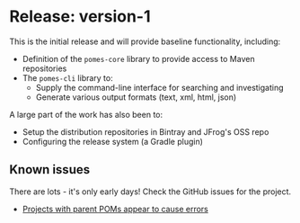 # Release: version-1

This is the initial release and will provide baseline functionality, including:

* Definition of the `pomes-core` library to provide access to Maven repositories
* The `pomes-cli` library to:
    * Supply the command-line interface for searching and investigating
    * Generate various output formats (text, xml, html, json)

A large part of the work has also been to:

* Setup the distribution repositories in Bintray and JFrog's OSS repo
* Configuring the release system (a Gradle plugin)

## Known issues
There are lots - it's only early days! Check the GitHub issues for the project.

* [Projects with parent POMs appear to cause errors](https://github.com/pomes/pomes/issues/10)
